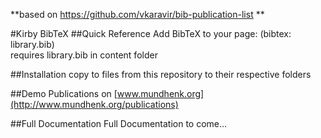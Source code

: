 **based on https://github.com/vkaravir/bib-publication-list **

#Kirby BibTeX
##Quick Reference
Add BibTeX to your page: (bibtex: library.bib)<br/>
requires library.bib in content folder

##Installation
copy to files from this repository to their respective folders

##Demo
Publications on [www.mundhenk.org](http://www.mundhenk.org/publications)

##Full Documentation
Full Documentation to come...